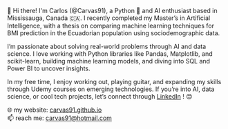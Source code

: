 👋 Hi there! I'm Carlos (@Carvas91), a Python 🐍 and AI enthusiast based in Mississauga, Canada 🇨🇦. I recently completed my Master’s in Artificial Intelligence, with a thesis on comparing machine learning techniques for BMI prediction in the Ecuadorian population using sociodemographic data.

I’m passionate about solving real-world problems through AI and data science. I love working with Python libraries like Pandas, Matplotlib, and scikit-learn, building machine learning models, and diving into SQL and Power BI to uncover insights.

In my free time, I enjoy working out, playing guitar, and expanding my skills through Udemy courses on emerging technologies. If you’re into AI, data science, or cool tech projects, let’s connect through [LinkedIn](https://www.linkedin.com/in/vasconezswett/)
! 😊

🌐 my website: [carvas91.github.io](https://carvas91.github.io)  
📫 reach me: carvas91@hotmail.com
